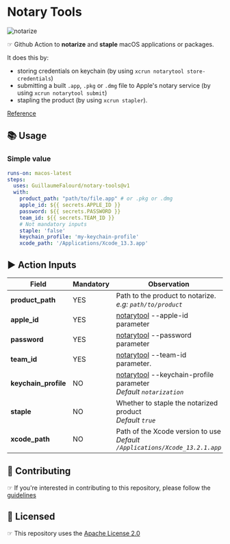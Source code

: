 # Notary Tools

![notarize](https://user-images.githubusercontent.com/22433243/153662864-191f43f7-359f-41c9-b80d-88c617c5d2d6.png)

☞ Github Action to **notarize** and **staple** macOS applications or packages. 

It does this by:
- storing credentials on keychain (by using `xcrun notarytool store-credentials`)
- submitting a built `.app`, `.pkg` or `.dmg` file to Apple's notary service (by using `xcrun notarytool submit`) 
- stapling the product (by using `xcrun stapler`).

[Reference](https://developer.apple.com/documentation/security/notarizing_macos_software_before_distribution/customizing_the_notarization_workflow#3087734)

## 📚 Usage

### Simple value

```yaml
runs-on: macos-latest
steps:
  uses: GuillaumeFalourd/notary-tools@v1
  with:
    product_path: "path/to/file.app" # or .pkg or .dmg
    apple_id: ${{ secrets.APPLE_ID }}
    password: ${{ secrets.PASSWORD }}
    team_id: ${{ secrets.TEAM_ID }}
    # Not mandatory inputs
    staple: 'false'
    keychain_profile: 'my-keychain-profile'
    xcode_path: '/Applications/Xcode_13.3.app'
```

## ▶️ Action Inputs

Field | Mandatory | Observation
------------ | ------------  | -------------
**product_path** | YES | Path to the product to notarize. <br/> _e.g: `path/to/product`_
**apple_id** | YES | [notarytool](https://developer.apple.com/documentation/security/notarizing_macos_software_before_distribution/customizing_the_notarization_workflow#3087734) --apple-id parameter
**password** | YES | [notarytool](https://developer.apple.com/documentation/security/notarizing_macos_software_before_distribution/customizing_the_notarization_workflow#3087734) --password parameter
**team_id** | YES | [notarytool](https://developer.apple.com/documentation/security/notarizing_macos_software_before_distribution/customizing_the_notarization_workflow#3087734) --team-id parameter.
**keychain_profile** | NO | [notarytool](https://developer.apple.com/documentation/security/notarizing_macos_software_before_distribution/customizing_the_notarization_workflow#3087734) --keychain-profile parameter <br/> _Default `notarization`_
**staple** | NO | Whether to staple the notarized product <br/> _Default `true`_
**xcode_path** | NO | Path of the Xcode version to use <br/> _Default `/Applications/Xcode_13.2.1.app`_

## 🤝 Contributing

☞ If you're interested in contributing to this repository, please follow the [guidelines](https://github.com/GuillaumeFalourd/notary-tools/blob/main/CONTRIBUTING.md)

## 🏅 Licensed

☞ This repository uses the [Apache License 2.0](https://github.com/GuillaumeFalourd/notary-tools/blob/main/LICENSE)

<!-- ### Contribuidores

<a href="https://github.com/GuillaumeFalourd/notary-tools/graphs/contributors">
  <img src="https://contrib.rocks/image?repo=GuillaumeFalourd/notary-tools" />
</a>

(Criado com [contributors-img](https://contrib.rocks)) -->
